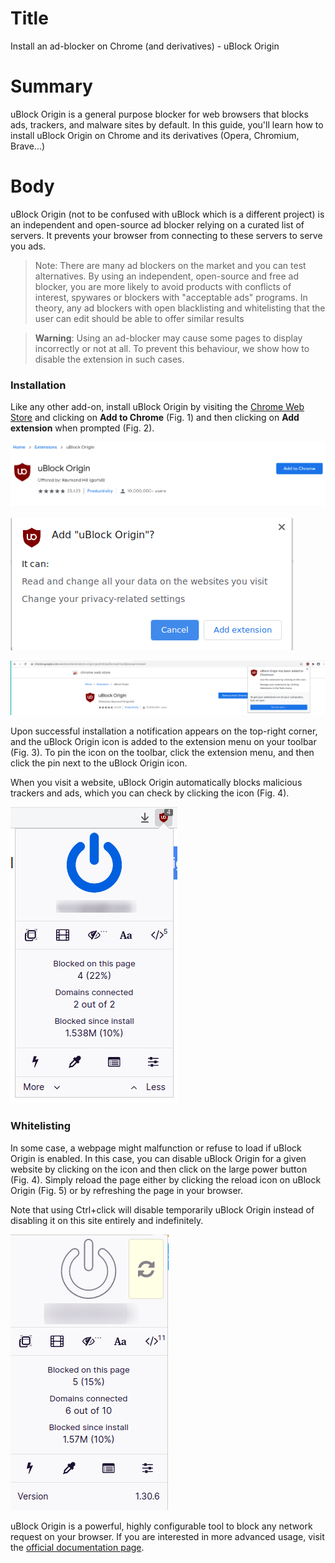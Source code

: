 # Title  #
Install an ad-blocker on Chrome (and derivatives) - uBlock Origin

# Summary #
uBlock Origin is a general purpose blocker for web browsers that blocks ads, trackers, and malware sites by default. In this guide, you'll learn how to install uBlock Origin on Chrome and its derivatives (Opera, Chromium, Brave...)

# Body #
uBlock Origin (not to be confused with uBlock which is a different project) is an independent and open-source ad blocker relying on a curated list of servers. It prevents your browser from connecting to these servers to serve you ads. 

> Note: There are many ad blockers on the market and you can test alternatives. By using an independent, open-source and free ad blocker, you are more likely to avoid products with conflicts of interest, spywares or blockers with "acceptable ads" programs. In theory, any ad blockers with open blacklisting and whitelisting that the user can edit should be able to offer similar results 

> **Warning**: Using an ad-blocker may cause some pages to display incorrectly or not at all. To prevent this behaviour, we show how to disable the extension in such cases.

### Installation ###
Like any other add-on, install uBlock Origin by visiting the [Chrome Web Store][1] and clicking on **Add to Chrome** (Fig. 1) and then clicking on **Add extension** when prompted (Fig. 2).

![Fig. 1: Download uBlock Origin](../../images/Chrome/ublock-add.png?raw=true)

![Fig. 2: Add uBlock Origin to Chrome](../../images/Chrome/ublock-prompt.png?raw=true)

![Fig. 3: Notification of successful installation](../../images/Chrome/ublock-notify.png?raw=true)

Upon successful installation a notification appears on the top-right corner, and the uBlock Origin icon is added to the extension menu on your toolbar (Fig. 3). To pin the icon on the toolbar, click the extension menu, and then click the pin next to the uBlock Origin icon. 

When you visit a website, uBlock Origin automatically blocks malicious trackers and ads, which you can check by clicking the icon (Fig. 4).

![Fig. 4: uBlock Origin pop-up interface](../../images/Chrome/ublock-test.png?raw=true)

### Whitelisting
In some case, a webpage might malfunction or refuse to load if uBlock Origin is enabled. In this case, you can disable uBlock Origin for a given website by clicking on the icon and then click on the large power button (Fig. 4). Simply reload the page either by clicking the reload icon on uBlock Origin (Fig. 5) or by refreshing the page in your browser.

Note that using Ctrl+click will disable temporarily uBlock Origin instead of disabling it on this site entirely and indefinitely.

![Fig. 5: uBlock Origin whitelist a domain](../../images/Chrome/ublock-whitelist.png?raw=true)

uBlock Origin is a powerful, highly configurable tool to block any network request on your browser. If you are interested in more advanced usage, visit the [official documentation page][2].

[1]: https://chrome.google.com/webstore/detail/ublock-origin/cjpalhdlnbpafiamejdnhcphjbkeiagm

[2]: https://github.com/gorhill/uBlock/wiki
